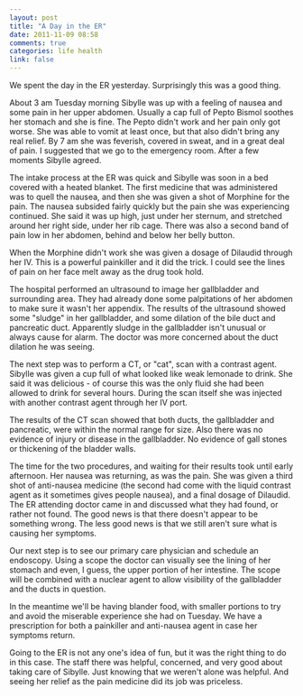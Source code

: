 ```yaml
---
layout: post
title: "A Day in the ER"
date: 2011-11-09 08:58
comments: true
categories: life health
link: false
---
```

We spent the day in the ER yesterday. Surprisingly this was a good thing.

About 3 am Tuesday morning Sibylle was up with a feeling of nausea and some
pain in her upper abdomen. Usually a cap full of Pepto Bismol soothes her
stomach and she is fine. The Pepto didn't work and her pain only got worse. She
was able to vomit at least once, but that also didn't bring any real relief. By
7 am she was feverish, covered in sweat, and in a great deal of pain.
I suggested that we go to the emergency room. After a few moments Sibylle
agreed.

The intake process at the ER was quick and Sibylle was soon in a bed covered
with a heated blanket. The first medicine that was administered was to quell
the nausea, and then she was given a shot of Morphine for the pain. The nausea
subsided fairly quickly but the pain she was experiencing continued. She said
it was up high, just under her sternum, and stretched around her right side,
under her rib cage. There was also a second band of pain low in her abdomen,
behind and below her belly button.

When the Morphine didn't work she was given a dosage of Dilaudid through her
IV. This is a powerful painkiller and it did the trick. I could see the lines
of pain on her face melt away as the drug took hold.

The hospital performed an ultrasound to image her gallbladder and surrounding
area. They had already done some palpitations of her abdomen to make sure it
wasn't her appendix. The results of the ultrasound showed some "sludge" in her
gallbladder, and some dilation of the bile duct and pancreatic duct. Apparently
sludge in the gallbladder isn't unusual or always cause for alarm. The doctor
was more concerned about the duct dilation he was seeing. 

The next step was to perform a CT, or "cat", scan with a contrast agent.
Sibylle was given a cup full of what looked like weak lemonade to drink. She
said it was delicious - of course this was the only fluid she had been allowed
to drink for several hours. During the scan itself she was injected with
another contrast agent through her IV port. 

The results of the CT scan showed that both ducts, the gallbladder and
pancreatic, were within the normal range for size. Also there was no evidence
of injury or disease in the gallbladder. No evidence of gall stones or
thickening of the bladder walls.

The time for the two procedures, and waiting for their results took until early
afternoon. Her nausea was returning, as was the pain. She was given a third
shot of anti-nausea medicine (the second had come with the liquid contrast
agent as it sometimes gives people nausea), and a final dosage of Dilaudid. The
ER attending doctor came in and discussed what they had found, or rather not
found. The good news is that there doesn't appear to be something wrong. The
less good news is that we still aren't sure what is causing her symptoms. 

Our next step is to see our primary care physician and schedule an endoscopy.
Using a scope the doctor can visually see the lining of her stomach and even,
I guess, the upper portion of her intestine. The scope will be combined with
a nuclear agent to allow visibility of the gallbladder and the ducts in
question. 

In the meantime we'll be having blander food, with smaller portions to try and
avoid the miserable experience she had on Tuesday. We have a prescription for
both a painkiller and anti-nausea agent in case her symptoms return.

Going to the ER is not any one's idea of fun, but it was the right thing to do
in this case. The staff there was helpful, concerned, and very good about
taking care of Sibylle. Just knowing that we weren't alone was helpful. And
seeing her relief as the pain medicine did its job was priceless.
